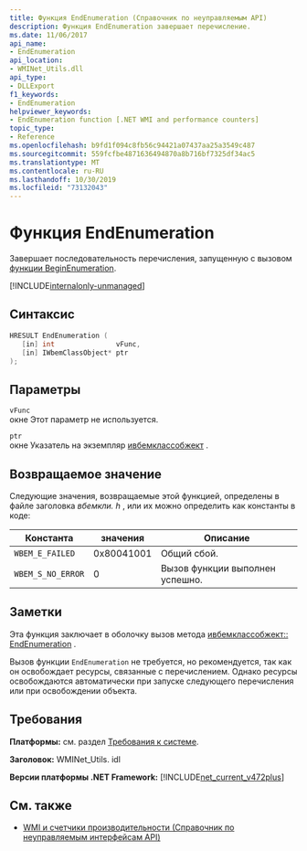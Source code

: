 ```yaml
---
title: Функция EndEnumeration (Справочник по неуправляемым API)
description: Функция EndEnumeration завершает перечисление.
ms.date: 11/06/2017
api_name:
- EndEnumeration
api_location:
- WMINet_Utils.dll
api_type:
- DLLExport
f1_keywords:
- EndEnumeration
helpviewer_keywords:
- EndEnumeration function [.NET WMI and performance counters]
topic_type:
- Reference
ms.openlocfilehash: b9fd1f094c8fb56c94421a07437aa25a3549c487
ms.sourcegitcommit: 559fcfbe4871636494870a8b716bf7325df34ac5
ms.translationtype: MT
ms.contentlocale: ru-RU
ms.lasthandoff: 10/30/2019
ms.locfileid: "73132043"
---
```

# <a name="endenumeration-function"></a>Функция EndEnumeration

Завершает последовательность перечисления, запущенную с вызовом [функции BeginEnumeration](beginenumeration.md).

[!INCLUDE[internalonly-unmanaged](../../../../includes/internalonly-unmanaged.md)]

## <a name="syntax"></a>Синтаксис

```cpp
HRESULT EndEnumeration (
   [in] int               vFunc,
   [in] IWbemClassObject* ptr
);
```

## <a name="parameters"></a>Параметры

`vFunc`\
окне Этот параметр не используется.

`ptr`\
окне Указатель на экземпляр [ивбемклассобжект](/windows/desktop/api/wbemcli/nn-wbemcli-iwbemclassobject) .

## <a name="return-value"></a>Возвращаемое значение

Следующие значения, возвращаемые этой функцией, определены в файле заголовка *вбемкли. h* , или их можно определить как константы в коде:

|Константа  |значения  |Описание  |
|---------|---------|---------|
|`WBEM_E_FAILED` | 0x80041001 | Общий сбой. |
|`WBEM_S_NO_ERROR` | 0 | Вызов функции выполнен успешно.  |

## <a name="remarks"></a>Заметки

Эта функция заключает в оболочку вызов метода [ивбемклассобжект:: EndEnumeration](/windows/desktop/api/wbemcli/nn-wbemcli-iwbemclassobject) .

Вызов функции `EndEnumeration` не требуется, но рекомендуется, так как он освобождает ресурсы, связанные с перечислением. Однако ресурсы освобождаются автоматически при запуске следующего перечисления или при освобождении объекта.

## <a name="requirements"></a>Требования

**Платформы:** см. раздел [Требования к системе](../../get-started/system-requirements.md).

**Заголовок:** WMINet_Utils. idl

**Версии платформы .NET Framework:** [!INCLUDE[net_current_v472plus](../../../../includes/net-current-v472plus.md)]

## <a name="see-also"></a>См. также

- [WMI и счетчики производительности (Справочник по неуправляемым интерфейсам API)](index.md)
